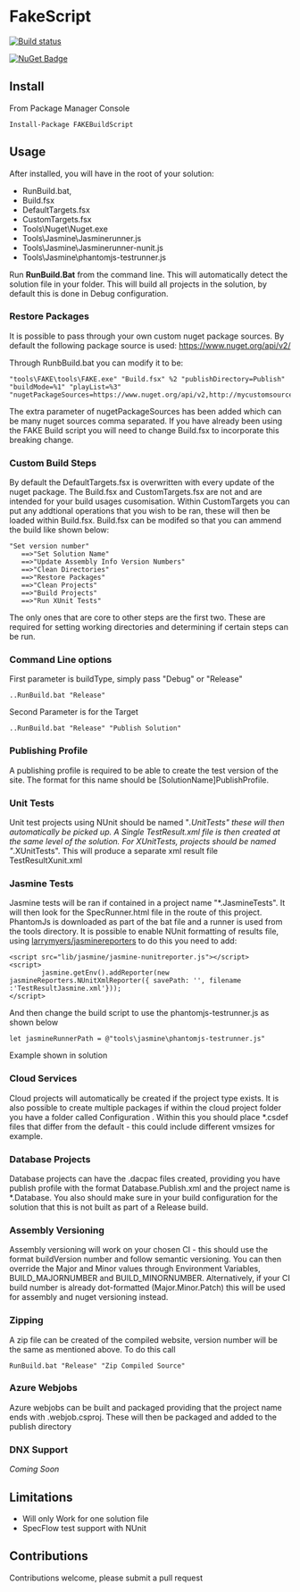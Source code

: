 # FakeScript

[![Build status](https://ci.appveyor.com/api/projects/status/dd41b1ebr4ctap4r/branch/master?svg=true)](https://ci.appveyor.com/project/dashton82/fakescript/branch/master)

[![NuGet Badge](https://buildstats.info/nuget/FAKEBuildScript)](https://www.nuget.org/packages/FAKEBuildScript)

## Install

From Package Manager Console
````
Install-Package FAKEBuildScript
````
## Usage

After installed, you will have in the root of your solution:

- RunBuild.bat,
- Build.fsx
- DefaultTargets.fsx
- CustomTargets.fsx
- Tools\Nuget\Nuget.exe
- Tools\Jasmine\Jasminerunner.js
- Tools\Jasmine\Jasminerunner-nunit.js
- Tools\Jasmine\phantomjs-testrunner.js

Run __RunBuild.Bat__ from the command line. This will automatically detect the solution file in your folder. This will build all projects in the solution, by default this is done in Debug configuration.

### Restore Packages

It is possible to pass through your own custom nuget package sources. By default the following package source is used: https://www.nuget.org/api/v2/

Through RunbBuild.bat you can modify it to be:
```
"tools\FAKE\tools\FAKE.exe" "Build.fsx" %2 "publishDirectory=Publish" "buildMode=%1" "playList=%3" "nugetPackageSources=https://www.nuget.org/api/v2,http://mycustomsource"
```
The extra parameter of nugetPackageSources has been added which can be many nuget sources comma separated. If you have already been using the FAKE Build script you will need to change Build.fsx to incorporate this breaking change.

### Custom Build Steps
By default the DefaultTargets.fsx is overwritten with every update of the nuget package. The Build.fsx and CustomTargets.fsx are not and are intended for your build usages cusomisation. Within CustomTargets you can put any addtional operations that you wish to be ran, these will then be loaded within Build.fsx. Build.fsx can be modifed so that you can ammend the build like shown below:
```
"Set version number"
   ==>"Set Solution Name"
   ==>"Update Assembly Info Version Numbers"
   ==>"Clean Directories"
   ==>"Restore Packages"
   ==>"Clean Projects"
   ==>"Build Projects"
   ==>"Run XUnit Tests"
```
The only ones that are core to other steps are the first two. These are required for setting working directories and determining if certain steps can be run. 


### Command Line options
First parameter is buildType, simply pass "Debug" or "Release"

````
..RunBuild.bat "Release"
````
Second Parameter is for the Target
````
..RunBuild.bat "Release" "Publish Solution"
````

### Publishing Profile
A publishing profile is required to be able to create the test version of the site. The format for this name should be [SolutionName]PublishProfile.

### Unit Tests
Unit test projects using NUnit should be named "*.UnitTests" these will then automatically be picked up. A Single TestResult.xml file is then created at the same level of the solution. For XUnitTests, projects should be named "*.XUnitTests". This will produce a separate xml result file TestResultXunit.xml

### Jasmine Tests
Jasmine tests will be ran if contained in a project name "*.JasmineTests". It will then look for the SpecRunner.html file in the route of this project. PhantomJs is downloaded as part of the bat file and a runner is used from the tools directory. It is possible to enable NUnit formatting of results file, using [larrymyers/jasminereporters](https://github.com/larrymyers/jasmine-reporters) to do this you need to add:

```
<script src="lib/jasmine/jasmine-nunitreporter.js"></script>
<script>
        jasmine.getEnv().addReporter(new jasmineReporters.NUnitXmlReporter({ savePath: '', filename :'TestResultJasmine.xml'}));
</script>
```

And then change the build script to use the phantomjs-testrunner.js as shown below
```
let jasmineRunnerPath = @"tools\jasmine\phantomjs-testrunner.js"
```
Example shown in solution

### Cloud Services
Cloud projects will automatically be created if the project type exists. It is also possible to create multiple packages if within the cloud project folder you have a folder called Configuration . Within this you should place *.csdef files that differ from the default - this could include different vmsizes for example.

### Database Projects
Database projects can have the .dacpac files created, providing you have publish profile with the format Database.Publish.xml and the project name is *.Database. You also should make sure in your build configuration for the solution that this is not built as part of a Release build.

### Assembly Versioning
Assembly versioning will work on your chosen CI - this should use the format buildVersion number and follow semantic versioning. You can then override the Major and Minor values through Environment Variables, BUILD_MAJORNUMBER and BUILD_MINORNUMBER.
Alternatively, if your CI build number is already dot-formatted (Major.Minor.Patch) this will be used for assembly and nuget versioning instead.

### Zipping
A zip file can be created of the compiled website, version number will be the same as mentioned above. To do this call
```
RunBuild.bat "Release" "Zip Compiled Source"
```

### Azure Webjobs
Azure webjobs can be built and packaged providing that the project name ends with .webjob.csproj. These will then be packaged and added to the publish directory

### DNX Support
_Coming Soon_

## Limitations

* Will only Work for one solution file
* SpecFlow test support with NUnit

## Contributions

Contributions welcome, please submit a pull request
